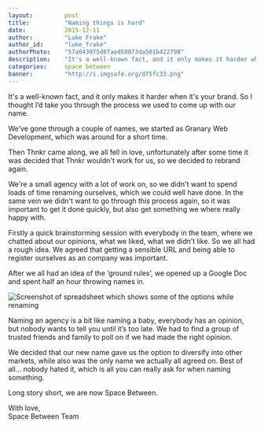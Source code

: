 ```yaml
---
layout:         post
title:          "Naming things is hard"
date:           2015-12-11
author:         "Luke Frake"
author_id:      "luke_frake"
authorPhoto:    "57a043075d8faed58073da501b422798"
description:	"It's a well-known fact, and it only makes it harder when it's your brand. So I thought I’d take you through the process we used to come up with our name."
categories:     space between
banner:         "http://i.imgsafe.org/df5fc33.png"
---
```


It's a well-known fact, and it only makes it harder when it's your brand. So I thought I’d take you through the process we used to come up with our name.

We’ve gone through a couple of names, we started as Granary Web Development, which was around for a short time.

Then Thnkr came along, we all fell in love, unfortunately after some time it was decided that Thnkr wouldn't work for us, so we decided to rebrand again.

We're a small agency with a lot of work on, so we didn't want to spend loads of time renaming ourselves, which we could well have done. In the same vein we didn't want to go through this process again, so it was important to get it done quickly, but also get something we where really happy with.

Firstly a quick brainstorming session with everybody in the team, where we chatted about our opinions, what we liked, what we didn’t like. So we all had a rough idea. We agreed that getting a sensible URL and being able to register ourselves as an company was important.

After we all had an idea of the ‘ground rules’, we opened up a Google Doc and spent half an hour throwing names in.

![Screenshot of spreadsheet which shows some of the options while renaming](http://i.imgsafe.org/43b22dc.png)

Naming an agency is a bit like naming a baby, everybody has an opinion, but nobody wants to tell you until it’s too late. We had to find a group of trusted friends and family to poll on if we had made the right opinion.

We decided that our new name gave us the option to diversify into other markets, while also was the only name we actually all agreed on. Best of all... nobody hated it, which is all you can really ask for when naming something.

Long story short, we are now Space Between.

With love,<br/>
Space Between Team